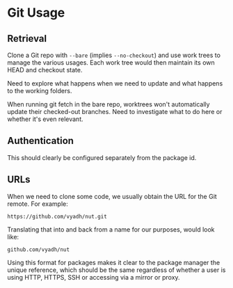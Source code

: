 # Git Usage

## Retrieval

Clone a Git repo with `--bare` (implies `--no-checkout`) and use work trees to manage the various usages. Each work tree would then maintain its own HEAD and checkout state.

Need to explore what happens when we need to update and what happens to the working folders.

When running git fetch in the bare repo, worktrees won't automatically update their checked-out branches. Need to investigate what to do here or whether it's even relevant.


## Authentication

This should clearly be configured separately from the package id.


## URLs

When we need to clone some code, we usually obtain the URL for the Git remote. For example:

```
https://github.com/vyadh/nut.git
```

Translating that into and back from a name for our purposes, would look like:

```
github.com/vyadh/nut
```

Using this format for packages makes it clear to the package manager the unique reference, which should be the same regardless of whether a user is using HTTP, HTTPS, SSH or accessing via a mirror or proxy.
